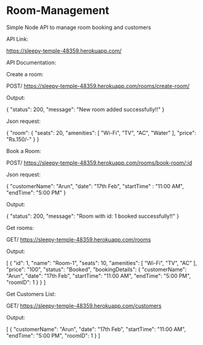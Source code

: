# Room-Management
Simple Node API to manage room booking and customers

API Link:

https://sleepy-temple-48359.herokuapp.com/

API Documentation:


Create a room:

POST/ https://sleepy-temple-48359.herokuapp.com/rooms/create-room/

Output:

{
    "status": 200,
    "message": "New room added successfully!!"
}

Json request:

{
    "room": {
        "seats": 20,
        "amenities": [
            "Wi-Fi",
            "TV",
            "AC",
            "Water"
        ],
        "price": "Rs.150/-"
    }
}

Book a Room:

POST/ https://sleepy-temple-48359.herokuapp.com/rooms/book-room/:id

Json request:

{
	"customerName": "Arun",
	"date": "17th Feb",
	"startTime" : "11:00 AM",
	"endTime": "5:00 PM"
}

Output:

{
    "status": 200,
    "message": "Room with id: 1 booked successfully!!"
}

Get rooms:

GET/ https://sleepy-temple-48359.herokuapp.com/rooms

Output:

[
    {
        "id": 1,
        "name": "Room-1",
        "seats": 10,
        "amenities": [
            "Wi-Fi",
            "TV",
            "AC"
        ],
        "price": "100",
        "status": "Booked",
        "bookingDetails": {
            "customerName": "Arun",
            "date": "17th Feb",
            "startTime": "11:00 AM",
            "endTime": "5:00 PM",
            "roomID": 1
        }
    }
]

Get Customers List:

GET/ https://sleepy-temple-48359.herokuapp.com/customers

Output:

[
    {
        "customerName": "Arun",
        "date": "17th Feb",
        "startTime": "11:00 AM",
        "endTime": "5:00 PM",
        "roomID": 1
    }
]

